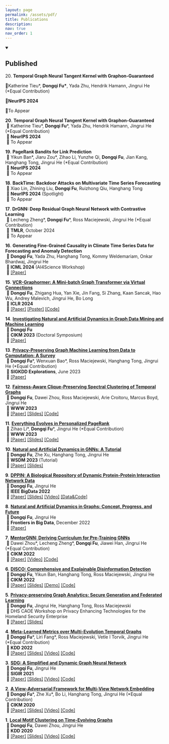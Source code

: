 ```yaml
---
layout: page
permalink: /assets/pdf/
title: Publications
description:
nav: true
nav_order: 1
---
```


<!---
<div style="max-width: 100%; text-align: center;">
  <a href="https://dongqifu.github.io/assets/img/research_scope.png">
  <img src="https://dongqifu.github.io/assets/img/research_scope.png" alt="My Current Research Scope (Stay Tuned)" style="width: 100%; height: auto;">
  </a>
  <p style="font-style: normal;">Graph AI Development</p>
</div>
-->

<details open>
  <summary><h2>Published</h2></summary>
  <p>20. <b>Temporal Graph Neural Tangent Kernel with Graphon-Guaranteed</b></p>
  <p>🔻Katherine Tieu*, <b>Dongqi Fu*</b>, Yada Zhu, Hendrik Hamann, Jingrui He (*Equal Contribution)</p>
  <p>🔻<b>NeurIPS 2024</b></p>
  <p>🔻To Appear</p>
</details>

  **20**.&nbsp;**Temporal Graph Neural Tangent Kernel with Graphon-Guaranteed**\
  &nbsp;🔻 Katherine Tieu\*, **Dongqi Fu**\*, Yada Zhu, Hendrik Hamann, Jingrui He (*Equal Contribution)\
  &nbsp;🔻 **NeurIPS 2024**\
  &nbsp;🔻 To Appear
  
  **19**.&nbsp;**PageRank Bandits for Link Prediction**\
  &nbsp;🔻 Yikun Ban\*, Jiaru Zou\*, Zihao Li, Yunzhe Qi, **Dongqi Fu**, Jian Kang, Hanghang Tong, Jingrui He (*Equal Contribution)\
  &nbsp;🔻 **NeurIPS 2024**\
  &nbsp;🔻 To Appear
  
  **18**.&nbsp;**BackTime: Backdoor Attacks on Multivariate Time Series Forecasting**\
  &nbsp;🔻 Xiao Lin, Zhining Liu, **Dongqi Fu**, Ruizhong Qiu, Hanghang Tong\
  &nbsp;🔻 **NeurIPS 2024** (Spotlight)\
  &nbsp;🔻 To Appear
  
  **17**.&nbsp;**DrGNN: Deep Residual Graph Neural Network with Contrastive Learning**\
  &nbsp;🔻 Lecheng Zheng\*, **Dongqi Fu**\*, Ross Maciejewski, Jingrui He (*Equal Contribution)\
  &nbsp;🔻 **TMLR**, October 2024\
  &nbsp;🔻 To Appear
  
  **16**.&nbsp;**Generating Fine-Grained Causality in Climate Time Series Data for Forecasting and Anomaly Detection**\
  &nbsp;🔻 **Dongqi Fu**, Yada Zhu, Hanghang Tong, Kommy Weldemariam, Onkar Bhardwaj, Jingrui He\
  &nbsp;🔻 **ICML 2024** (AI4Science Workshop)\
  &nbsp;🔻 [[Paper]](https://arxiv.org/pdf/2408.04254)
  
  <p> </p>
  
  **15**.&nbsp;[**VCR-Graphormer: A Mini-batch Graph Transformer via Virtual Connections**](https://github.com/DongqiFu/VCR-Graphormer)\
  &nbsp;🔻 **Dongqi Fu**, Zhigang Hua, Yan Xie, Jin Fang, Si Zhang, Kaan Sancak, Hao Wu, Andrey Malevich, Jingrui He, Bo Long\
  &nbsp;🔻 **ICLR 2024**\
  &nbsp;🔻 [[Paper]](https://arxiv.org/pdf/2403.16030.pdf) [[Poster]](https://github.com/DongqiFu/VCR-Graphormer/blob/main/poster.png) [[Code]](https://github.com/DongqiFu/VCR-Graphormer)
  
  <p>  </p>
  
  **14**.&nbsp;[**Investigating Natural and Artificial Dynamics in Graph Data Mining and Machine Learning**](https://dl.acm.org/doi/10.1145/3583780.3616007)\
  &nbsp;🔻 **Dongqi Fu**\
  &nbsp;🔻 **CIKM 2023** (Doctoral Symposium)\
  &nbsp;🔻 [[Paper]](https://dl.acm.org/doi/pdf/10.1145/3583780.3616007?casa_token=hRzfvZ6LFU8AAAAA:qzcokEzmjVfCTxmd435ynKKH-_Ttt6LcTtPQ4J55B-OCvQGBeNhu_XYZHIcEXkxPL4-hnB0nACOM)
  
  <p>  </p>
  
  **13**.&nbsp;[**Privacy-Preserving Graph Machine Learning from Data to Computation: A Survey**](https://dl.acm.org/doi/10.1145/3606274.3606280)\
  &nbsp;🔻 **Dongqi Fu**\*, Wenxuan Bao\*, Ross Maciejewski, Hanghang Tong, Jingrui He (\*Equal Contribution)\
  &nbsp;🔻 **SIGKDD Explorations**, June 2023\
  &nbsp;🔻 [[Paper]](https://dl.acm.org/doi/pdf/10.1145/3606274.3606280)
  
  <p>  </p>
  
  **12**.&nbsp;[**Fairness-Aware Clique-Preserving Spectral Clustering of Temporal Graphs**](https://github.com/DongqiFu/F-SEGA)\
  &nbsp;🔻 **Dongqi Fu**, Dawei Zhou, Ross Maciejewski, Arie Croitoru, Marcus Boyd, Jingrui He\
  &nbsp;🔻 **WWW 2023**\
  &nbsp;🔻 [[Paper]](https://dongqifu.github.io/assets/pdf/F-SEGA.pdf) [[Slides]](https://github.com/DongqiFu/F-SEGA/blob/main/slides/WWW'23_F_SEGA_Presentation_Slides.pdf) [[Code]](https://github.com/DongqiFu/F-SEGA/tree/main/code)
  
  <p>  </p>
  
  **11**.&nbsp;[**Everything Evolves in Personalized PageRank**](https://github.com/DongqiFu/EvePPR)\
  &nbsp;🔻 Zihao Li\*, **Dongqi Fu**\*, Jingrui He (\*Equal Contribution)\
  &nbsp;🔻 **WWW 2023**\
  &nbsp;🔻 [[Paper]](https://dongqifu.github.io/assets/pdf/EvePPR.pdf) [[Slides]](https://github.com/DongqiFu/EvePPR/blob/main/slides/WWW'23_EvePPR_Presentation_Slides.pdf) [[Code]](https://github.com/DongqiFu/EvePPR/tree/main/code)
  
  <p>  </p>
  
  **10**.&nbsp;[**Natural and Artificial Dynamics in GNNs: A Tutorial**](https://github.com/DongqiFu/Natural-and-Artificial-Dynamics-in-GNNs-A-Tutorial)\
  &nbsp;🔻 **Dongqi Fu**, Zhe Xu, Hanghang Tong, Jingrui He\
  &nbsp;🔻 **WSDM 2023** (Tutorial)\
  &nbsp;🔻 [[Paper]](https://dongqifu.github.io/assets/pdf/WSDM-Tutorial-Paper.pdf) [[Slides]](https://github.com/DongqiFu/Natural-and-Artificial-Dynamics-in-GNNs-A-Tutorial/blob/main/WSDM'23%20Tutorial%200227.pdf)
  
  <p>  </p>
  
  **9**.&nbsp;[**DPPIN: A Biological Repository of Dynamic Protein-Protein Interaction Network Data**](https://github.com/DongqiFu/DPPIN)\
  &nbsp;🔻 **Dongqi Fu**, Jingrui He\
  &nbsp;🔻 **IEEE BigData 2022**\
  &nbsp;🔻 [[Paper]](https://dongqifu.github.io/assets/pdf/DPPIN.pdf) [[Slides]](https://github.com/DongqiFu/DPPIN/blob/main/IEEE%20BigData'22_DPPIN_Presentation_Slides.pdf) [[Video]](https://ieeecps.org/files/zlu1YJ8c0HLbvS3sNNx3W) [[Data&Code]](https://github.com/DongqiFu/DPPIN)
  
  <p>  </p>
  
  **8**.&nbsp;[**Natural and Artificial Dynamics in Graphs: Concept, Progress, and Future**](https://www.frontiersin.org/articles/10.3389/fdata.2022.1062637/full)\
  &nbsp;🔻 **Dongqi Fu**, Jingrui He\
  &nbsp;🔻 **Frontiers in Big Data**, December 2022\
  &nbsp;🔻 [[Paper]](https://dongqifu.github.io/assets/pdf/fdata-05-1062637.pdf)
  
  <p>  </p>
  
  **7**.&nbsp;[**MentorGNN: Deriving Curriculum for Pre-Training GNNs**](https://dl.acm.org/doi/abs/10.1145/3511808.3557393)\
  &nbsp;🔻 Dawei Zhou\*, Lecheng Zheng\*, **Dongqi Fu**, Jiawei Han, Jingrui He (\*Equal Contribution)\
  &nbsp;🔻 **CIKM 2022**\
  &nbsp;🔻 [[Paper]](https://arxiv.org/pdf/2208.09905.pdf) [[Video]](https://dl.acm.org/action/downloadSupplement?doi=10.1145%2F3511808.3557393&file=CIKM+Presentation.mp4) [[Code]](https://github.com/Leo02016/MentorGNN)
  
  <p>  </p>
  
  **6**.&nbsp;[**DISCO: Comprehensive and Explainable Disinformation Detection**](https://github.com/DongqiFu/DISCO)\
  &nbsp;🔻 **Dongqi Fu**, Yikun Ban, Hanghang Tong, Ross Maciejewski, Jingrui He\
  &nbsp;🔻 **CIKM 2022**\
  &nbsp;🔻 [[Paper]](https://dongqifu.github.io/assets/pdf/DISCO.pdf) [[Slides]](https://github.com/DongqiFu/DISCO/blob/main/slides/CIKM'22_DISCO_Presentation_Slides.pdf) [[Demo]](https://drive.google.com/file/d/1Nhw1veqjIN9SBz1RLJPDTRVTHuknfjHl/edit) [[Code]](https://github.com/DongqiFu/DISCO)
  
  <p>  </p>
  
  **5**.&nbsp;[**Privacy-preserving Graph Analytics: Secure Generation and Federated Learning**](https://specialevents.asu.edu/website/37457/accepted-white-papers/)\
  &nbsp;🔻 **Dongqi Fu**, Jingrui He, Hanghang Tong, Ross Maciejewski\
  &nbsp;🔻 DHS CAOE Workshop on Privacy Enhancing Technologies for the Homeland Security Enterprise\
  &nbsp;🔻 [[Paper]](https://arxiv.org/pdf/2207.00048.pdf) [[Slides]](https://dongqifu.github.io/assets/pdf/PETS4HASE'22_Presentation_Slides.pdf)
  
  <p>  </p>
  
  **4**.&nbsp;[**Meta-Learned Metrics over Multi-Evolution Temporal Graphs**](https://github.com/DongqiFu/Temp-GFSM)\
  &nbsp;🔻 **Dongqi Fu**\*, Liri Fang\*, Ross Maciejewski, Vetle I Torvik, Jingrui He (\*Equal Contribution)\
  &nbsp;🔻 **KDD 2022**\
  &nbsp;🔻 [[Paper]](https://dongqifu.github.io/assets/pdf/Temp-GFSM.pdf) [[Slides]](https://github.com/DongqiFu/Temp-GFSM/blob/main/Slides/KDD'22_Temp-GFSM_Presentation_Slides.pdf) [[Video]](https://dl.acm.org/action/downloadSupplement?doi=10.1145%2F3534678.3539313&file=KDD22-fp0916.mp4) [[Code]](https://github.com/LiriFang/Temp-GFSM)
  
  <p>  </p>
  
  **3**.&nbsp;[**SDG: A Simplified and Dynamic Graph Neural Network**](https://github.com/DongqiFu/SDG)\
  &nbsp;🔻 **Dongqi Fu**, Jingrui He\
  &nbsp;🔻 **SIGIR 2021**\
  &nbsp;🔻 [[Paper]](https://dongqifu.github.io/assets/pdf/SDG.pdf) [[Slides]](https://github.com/DongqiFu/SDG/blob/main/slides/SIGIR'21_SDG_Presentation_Slides.pdf) [[Video]](https://dl.acm.org/action/downloadSupplement?doi=10.1145%2F3404835.3463059&file=sp1515_prerecorded_video.mp4) [[Code]](https://github.com/DongqiFu/SDG)
  
  <p>  </p>
  
  **2**.&nbsp;[**A View-Adversarial Framework for Multi-View Network Embedding**](https://github.com/DongqiFu/VANE)\
  &nbsp;🔻 **Dongqi Fu**\*, Zhe Xu\*, Bo Li, Hanghang Tong, Jingrui He (\*Equal Contribution)\
  &nbsp;🔻 **CIKM 2020**\
  &nbsp;🔻 [[Paper]](https://dongqifu.github.io/assets/pdf/VANE.pdf) [[Slides]](https://github.com/DongqiFu/VANE/blob/master/slides/CIKM'20_VANE_Presentation_Slides.pdf) [[Video]](https://dl.acm.org/action/downloadSupplement?doi=10.1145%2F3340531.3412127&file=3340531.3412127.mp4&download=true) [[Code]](https://github.com/pricexu/VANE)
  
  <p>  </p>
  
  **1**.&nbsp;[**Local Motif Clustering on Time-Evolving Graphs**](https://github.com/DongqiFu/L-MEGA)\
  &nbsp;🔻 **Dongqi Fu**, Dawei Zhou, Jingrui He\
  &nbsp;🔻 **KDD 2020**\
  &nbsp;🔻 [[Paper]](https://dongqifu.github.io/assets/pdf/L-MEGA.pdf) [[Slides]](https://github.com/DongqiFu/L-MEGA/blob/master/slides/KDD'20_L-MEGA_Slides.pdf) [[Video]](https://www.youtube.com/watch?v=2Z-SS1IchGc&feature=emb_title) [[Code]](https://github.com/DongqiFu/L-MEGA)
  </summary>
</details>
